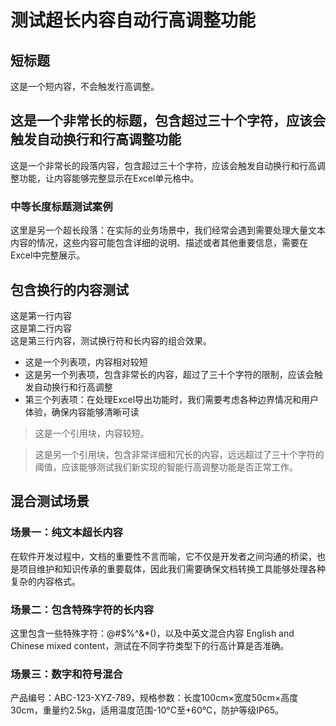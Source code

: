 # 测试超长内容自动行高调整功能

## 短标题
这是一个短内容，不会触发行高调整。

## 这是一个非常长的标题，包含超过三十个字符，应该会触发自动换行和行高调整功能
这是一个非常长的段落内容，包含超过三十个字符，应该会触发自动换行和行高调整功能，让内容能够完整显示在Excel单元格中。

### 中等长度标题测试案例
这里是另一个超长段落：在实际的业务场景中，我们经常会遇到需要处理大量文本内容的情况，这些内容可能包含详细的说明、描述或者其他重要信息，需要在Excel中完整展示。

## 包含换行的内容测试
这是第一行内容<br/>这是第二行内容<br/>这是第三行内容，测试换行符和长内容的组合效果。

- 这是一个列表项，内容相对较短
- 这是另一个列表项，包含非常长的内容，超过了三十个字符的限制，应该会触发自动换行和行高调整
- 第三个列表项：在处理Excel导出功能时，我们需要考虑各种边界情况和用户体验，确保内容能够清晰可读

> 这是一个引用块，内容较短。

> 这是另一个引用块，包含非常详细和冗长的内容，远远超过了三十个字符的阈值，应该能够测试我们新实现的智能行高调整功能是否正常工作。

## 混合测试场景

### 场景一：纯文本超长内容
在软件开发过程中，文档的重要性不言而喻，它不仅是开发者之间沟通的桥梁，也是项目维护和知识传承的重要载体，因此我们需要确保文档转换工具能够处理各种复杂的内容格式。

### 场景二：包含特殊字符的长内容
这里包含一些特殊字符：@#$%^&*()，以及中英文混合内容 English and Chinese mixed content，测试在不同字符类型下的行高计算是否准确。

### 场景三：数字和符号混合
产品编号：ABC-123-XYZ-789，规格参数：长度100cm×宽度50cm×高度30cm，重量约2.5kg，适用温度范围-10°C至+60°C，防护等级IP65。